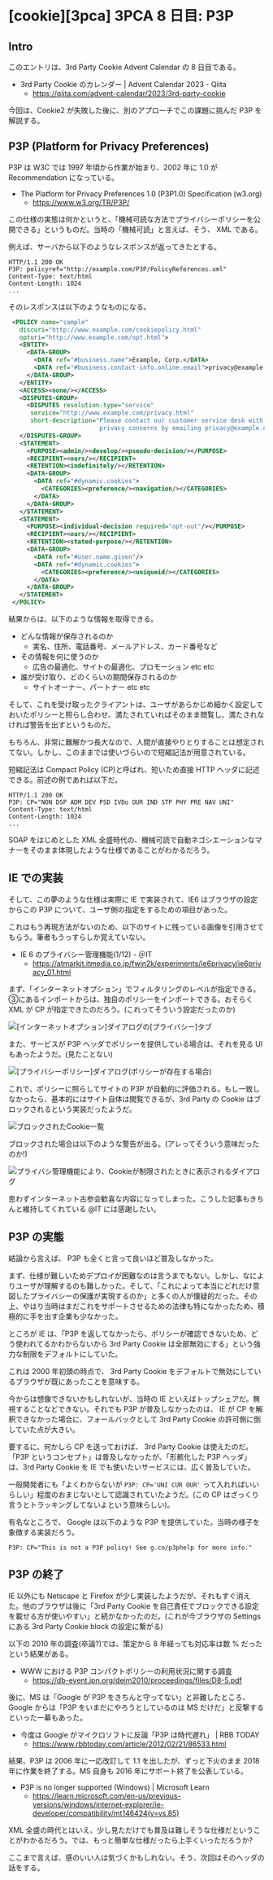 # [cookie][3pca] 3PCA 8 日目: P3P

## Intro

このエントリは、3rd Party Cookie Advent Calendar の 8 日目である。

- 3rd Party Cookie のカレンダー | Advent Calendar 2023 - Qiita
  - https://qiita.com/advent-calendar/2023/3rd-party-cookie

今回は、Cookie2 が失敗した後に、別のアプローチでこの課題に挑んだ P3P を解説する。


## P3P (Platform for Privacy Preferences)

P3P は W3C では 1997 年頃から作業が始まり、2002 年に 1.0 が Recommendation になっている。

- The Platform for Privacy Preferences 1.0 (P3P1.0) Specification (w3.org)
  - https://www.w3.org/TR/P3P/

この仕様の実態は何かというと、「機械可読な方法でプライバシーポリシーを公開できる」というものだ。当時の「機械可読」と言えば、そう、 XML である。

例えば、サーバから以下のようなレスポンスが返ってきたとする。

```http
HTTP/1.1 200 OK
P3P: policyref="http://example.com/P3P/PolicyReferences.xml"
Content-Type: text/html
Content-Length: 1024
...
```

そのレスポンスは以下のようなものになる。

```xml
 <POLICY name="sample"
   discuri="http://www.example.com/cookiepolicy.html"
   opturi="http://www.example.com/opt.html">
   <ENTITY>
     <DATA-GROUP>
       <DATA ref="#business.name">Example, Corp.</DATA>
       <DATA ref="#business.contact-info.online.email">privacy@example.com</DATA>
     </DATA-GROUP>
   </ENTITY>
   <ACCESS><none/></ACCESS>
   <DISPUTES-GROUP>
     <DISPUTES resolution-type="service"
      service="http://www.example.com/privacy.html"
      short-description="Please contact our customer service desk with
                         privacy concerns by emailing privacy@example.com"/>
   </DISPUTES-GROUP>
   <STATEMENT>
     <PURPOSE><admin/><develop/><pseudo-decision/></PURPOSE>
     <RECIPIENT><ours/></RECIPIENT>
     <RETENTION><indefinitely/></RETENTION>
     <DATA-GROUP>
       <DATA ref="#dynamic.cookies">
         <CATEGORIES><preference/><navigation/></CATEGORIES>
       </DATA>
     </DATA-GROUP>
   </STATEMENT>
   <STATEMENT>
     <PURPOSE><individual-decision required="opt-out"/></PURPOSE>
     <RECIPIENT><ours/></RECIPIENT>
     <RETENTION><stated-purpose/></RETENTION>
     <DATA-GROUP>
       <DATA ref="#user.name.given"/>
       <DATA ref="#dynamic.cookies">
         <CATEGORIES><preference/><uniqueid/></CATEGORIES>
       </DATA>
     </DATA-GROUP>
   </STATEMENT>
 </POLICY>
```

結果からは、以下のような情報を取得できる。

- どんな情報が保存されるのか
  - 実名、住所、電話番号、メールアドレス、カード番号など
- その情報を何に使うのか
  - 広告の最適化、サイトの最適化、プロモーション etc etc
- 誰が受け取り、どのくらいの期間保存されるのか
  - サイトオーナー、パートナー etc etc

そして、これを受け取ったクライアントは、ユーザがあらかじめ細かく設定しておいたポリシーと照らし合わせ、満たされていればそのまま閲覧し、満たされなければ警告を出すというものだ。

もちろん、非常に難解かつ長大なので、人間が直接やりとりすることは想定されてない。しかし、このままでは使いづらいので短縮記法が用意されている。

短縮記法は Compact Policy (CP)と呼ばれ、短いため直接 HTTP ヘッダに記述できる。前述の例であれば以下だ。

```http
HTTP/1.1 200 OK
P3P: CP="NON DSP ADM DEV PSD IVDo OUR IND STP PHY PRE NAV UNI"
Content-Type: text/html
Content-Length: 1024
...
```

SOAP をはじめとした XML 全盛時代の、機械可読で自動ネゴシエーションなマナーをそのまま体現したような仕様であることがわかるだろう。


## IE での実装

そして、この夢のような仕様は実際に IE で実装されて、IE6 はブラウザの設定からこの P3P について、ユーザ側の指定をするための項目があった。

これはもう再現方法がないのため、以下のサイトに残っている画像を引用させてもらう。筆者もうっすらしか覚えていない。

- IE 6 のプライバシー管理機能(1/12) - ＠IT
  - https://atmarkit.itmedia.co.jp/fwin2k/experiments/ie6privacy/ie6privacy_01.html

まず、「インターネットオプション」でフィルタリングのレベルが指定できる。③にあるインポートからは、独自のポリシーをインポートできる。おそらく XML が CP が指定できたのだろう。(これってそういう設定だったのか)

![[インターネットオプション]ダイアログの[プライバシー]タブ](ie6privacy016_2.png)

また、サービスが P3P ヘッダでポリシーを提供している場合は、それを見る UI もあったようだ。(見たことない)

![[プライバシーポリシー]ダイアログ(ポリシーが存在する場合)](ie6privacy015.png)

これで、ポリシーに照らしてサイトの P3P が自動的に評価される。もし一致しなかったら、基本的にはサイト自体は閲覧できるが、3rd Party の Cookie はブロックされるという実装だったようだ。

![ブロックされたCookie一覧](ie6privacy009.png)

ブロックされた場合は以下のような警告が出る。(アレってそういう意味だったのか!)

![プライバシ管理機能により、Cookieが制限されたときに表示されるダイアログ](ie6privacy030.png)

思わずインターネット古参会歓喜な内容になってしまった。こうした記事もきちんと維持してくれている @IT には感謝したい。


## P3P の実態

結論から言えば、 P3P も全くと言って良いほど普及しなかった。

まず、仕様が難しいためデプロイが困難なのは言うまでもない。しかし、なによりユーザが理解するのも難しかった。そして、「これによって本当にどれだけ意図したプライバシーの保護が実現するのか」と多くの人が懐疑的だった。その上、やはり当時はまだこれをサポートさせるための法律も特になかったため、積極的に手を出す企業も少なかった。

ところが IE は、「P3P を返してなかったら、ポリシーが確認できないため、どう使われてるかわからないから 3rd Party Cookie は全部無効にする」という強力な制限をデフォルトにしていた。

これは 2000 年初頭の時点で、 3rd Party Cookie をデフォルトで無効にしているブラウザが既にあったことを意味する。

今からは想像できないかもしれないが、当時の IE といえばトップシェアだ。無視することなどできない。それでも P3P が普及しなかったのは、 IE が CP を解釈できなかった場合に、フォールバックとして 3rd  Party Cookie の許可側に倒していた点が大きい。

要するに、何かしら CP を送っておけば、 3rd Party Cookie は使えたのだ。「P3P というコンセプト」は普及しなかったが、「形骸化した P3P ヘッダ」は、3rd Party Cookie を IE でも使いたいサービスには、広く普及していた。

一般開発者にも「よくわからないが `P3P: CP='UNI CUR OUR'` って入れればいいらしい」程度のおまじないとして認識されていたようだ。(この CP はざっくり言うとトラッキングしてないよという意味らしい)。

有名なところで、 Google は以下のような P3P を提供していた。当時の様子を象徴する実装だろう。

```http
P3P: CP="This is not a P3P policy! See g.co/p3phelp for more info."
```


## P3P の終了

IE 以外にも Netscape と Firefox が少し実装したようだが、それもすぐ消えた。他のブラウザは後に「3rd Party Cookie を自己責任でブロックできる設定を載せる方が使いやすい」と続かなかったのだ。(これが今ブラウザの Settings にある 3rd Party Cookie block の設定に繋がる)

以下の 2010 年の調査(卒論?)では、策定から 8 年経っても対応率は数 % だったという結果がある。

- WWW における P3P コンパクトポリシーの利用状況に関する調査
  - https://db-event.jpn.org/deim2010/proceedings/files/D8-5.pdf

後に、MS は「Google が P3P をきちんと守ってない」と非難したところ、Google からは「P3P をいまだにやろうとしているのは MS だけだ」と反撃するといった一幕もあった。

- 今度は Google がマイクロソフトに反論「P3P は時代遅れ」 | RBB TODAY
  - https://www.rbbtoday.com/article/2012/02/21/86533.html

結果、P3P は 2006 年に一応改訂して 1.1 を出したが、ずっと下火のまま 2018 年に作業を終了する。MS 自身も 2016 年にサポート終了を公表している。

- P3P is no longer supported (Windows) | Microsoft Learn
  - https://learn.microsoft.com/en-us/previous-versions/windows/internet-explorer/ie-developer/compatibility/mt146424(v=vs.85)

XML 全盛の時代とはいえ、少し見ただけでも普及は難しそうな仕様だということがわかるだろう。では、もっと簡単な仕様だったら上手くいっただろうか?

ここまで言えば、感のいい人は気づくかもしれない。そう、次回はそのヘッダの話をする。